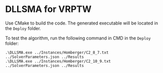 # DLLSMA for VRPTW

Use CMake to build the code.
The generated executable will be located in the `Deploy` folder.

To test the algorithm, run the following command in CMD in the `Deploy` folder:

```
.\DLLSMA.exe ../Instances/Homberger/C2_8_7.txt ../SolverParameters.json ../Results
.\DLLSMA.exe ../Instances/Homberger/C2_10_9.txt ../SolverParameters.json ../Results
```